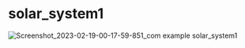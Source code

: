# solar_system1


![Screenshot_2023-02-19-00-17-59-851_com example solar_system1](https://user-images.githubusercontent.com/90784719/219883130-d3a13d3b-b2d9-4cbe-b9d0-03f1c247c35f.jpg)
